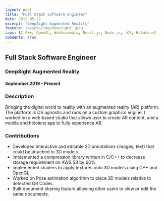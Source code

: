 ```yaml
---
layout: post
title: "Full Stack Software Engineer"
date: 2012-05-22
excerpt: "DeepSight Augmented Reality"
feature: /assets/img/deepsight.jpeg
tags: [C C++, OpenGL, WebAssembly, React.js, Node.js, iOS, HoloLens]
comments: true
---
```

 

## Full Stack Software Engineer
### DeepSight Augmented Reality
#### September 2019 - Present

### Description

Bringing the digital world to reality with an augmented reality (AR) platform.
The platform is OS agnostic and runs on a custom graphics engine.
I worked on a web based studio that allows user to create AR content,
and a mobile and hololens app to fully experience AR.

### Contributions

* Developed interactive and editable 2D annotations (images, text) that could be attached to 3D models.
* Implemented a compression library written in C/C++ to decrease storage requirement on AWS S3 by 66%.
* Implemented shaders to apply textures onto 3D models using C++ and OpenGL.
* Worked on Pose estimation algorithm to place 3D models relative to detected QR Codes.
* Built document sharing feature allowing other users to view or edit the same documents.